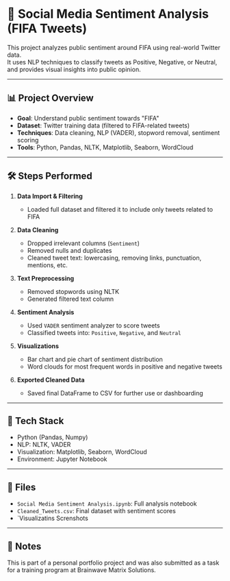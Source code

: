 # 🎯 Social Media Sentiment Analysis (FIFA Tweets)

This project analyzes public sentiment around FIFA using real-world Twitter data.  
It uses NLP techniques to classify tweets as Positive, Negative, or Neutral, and provides visual insights into public opinion.

---

## 📊 Project Overview

- **Goal**: Understand public sentiment towards "FIFA"
- **Dataset**: Twitter training data (filtered to FIFA-related tweets)
- **Techniques**: Data cleaning, NLP (VADER), stopword removal, sentiment scoring
- **Tools**: Python, Pandas, NLTK, Matplotlib, Seaborn, WordCloud

---

## 🛠️ Steps Performed

1. **Data Import & Filtering**
   - Loaded full dataset and filtered it to include only tweets related to FIFA

2. **Data Cleaning**
   - Dropped irrelevant columns (`Sentiment`)
   - Removed nulls and duplicates
   - Cleaned tweet text: lowercasing, removing links, punctuation, mentions, etc.

3. **Text Preprocessing**
   - Removed stopwords using NLTK
   - Generated filtered text column

4. **Sentiment Analysis**
   - Used `VADER` sentiment analyzer to score tweets
   - Classified tweets into: `Positive`, `Negative`, and `Neutral`

5. **Visualizations**
   - Bar chart and pie chart of sentiment distribution
   - Word clouds for most frequent words in positive and negative tweets

6. **Exported Cleaned Data**
   - Saved final DataFrame to CSV for further use or dashboarding

---

## 🧰 Tech Stack

- Python (Pandas, Numpy)
- NLP: NLTK, VADER
- Visualization: Matplotlib, Seaborn, WordCloud
- Environment: Jupyter Notebook

---

## 📂 Files

- `Social Media Sentiment Analysis.ipynb`: Full analysis notebook
- `Cleaned_Tweets.csv`: Final dataset with sentiment scores 
- `Visualizatins Screnshots

---


## 📌 Notes

This is part of a personal portfolio project and was also submitted as a task for a training program at Brainwave Matrix Solutions.
